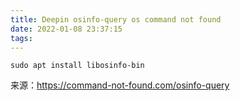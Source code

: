 ```yaml
---
title: Deepin osinfo-query os command not found
date: 2022-01-08 23:37:15
tags:
---
```


```shell
sudo apt install libosinfo-bin
```

来源：<https://command-not-found.com/osinfo-query>
